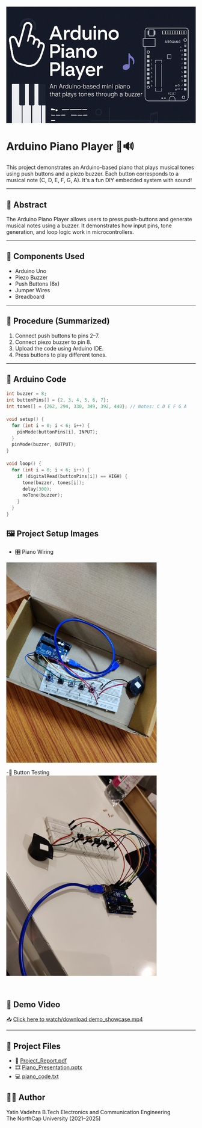 ![Banner](banner.png)

# Arduino Piano Player 🎹🔊

This project demonstrates an Arduino-based piano that plays musical tones using push buttons and a piezo buzzer. Each button corresponds to a musical note (C, D, E, F, G, A). It's a fun DIY embedded system with sound!

---

## 📘 Abstract

The Arduino Piano Player allows users to press push-buttons and generate musical notes using a buzzer. It demonstrates how input pins, tone generation, and loop logic work in microcontrollers.

---

## 🧰 Components Used

- Arduino Uno
- Piezo Buzzer
- Push Buttons (6x)
- Jumper Wires
- Breadboard

---

## 🧪 Procedure (Summarized)

1. Connect push buttons to pins 2–7.
2. Connect piezo buzzer to pin 8.
3. Upload the code using Arduino IDE.
4. Press buttons to play different tones.

---

## 🔣 Arduino Code

```cpp
int buzzer = 8;
int buttonPins[] = {2, 3, 4, 5, 6, 7};
int tones[] = {262, 294, 330, 349, 392, 440}; // Notes: C D E F G A

void setup() {
  for (int i = 0; i < 6; i++) {
    pinMode(buttonPins[i], INPUT);
  }
  pinMode(buzzer, OUTPUT);
}

void loop() {
  for (int i = 0; i < 6; i++) {
    if (digitalRead(buttonPins[i]) == HIGH) {
      tone(buzzer, tones[i]);
      delay(300);
      noTone(buzzer);
    }
  }
}

```

## 🖼️ Project Setup Images
- 🎛️ Piano Wiring
<img src="Images/piano_setup_1.jpg" width="400"/>
<br>

-🧪 Button Testing
<img src="Images/piano_setup_2.jpg" width="400"/>

<br>

## 🎥 Demo Video

📥 [Click here to watch/download demo_showcase.mp4](Video/demo_showcase.mp4)

---

## 📄 Project Files

- 📄 [Project_Report.pdf](Report/Project_Report.pdf)
- 🎞️ [Piano_Presentation.pptx](Presentation/Piano_Presentation.pptx)
- 💻 [piano_code.txt](Code/piano_code.txt)


## 👨‍🎓 Author
Yatin Vadehra
B.Tech Electronics and Communication Engineering
<br>
The NorthCap University (2021–2025)
